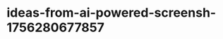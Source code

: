 # ideas-from-ai-powered-screensh-1756280677857
```json [ { "title": "Smart Note Taker", "description": "أداة SaaS لتحويل لقطات الشاشة إلى نصوص منظمة، مما يسهل على المستخدمين تدوين الملاحظات من المحاضرات أو الاجتماعات.", "mvp_plan": "إنشاء واجهة بسيطة لتحميل لقطات الشاشة، استخدام مكتبة OCR لتحويل الصور إلى نصوص، وتطوير نظام لتنظيم النصوص في ملاحظات قابلة للتعديل." }, { "title": "Visual Recipe...

